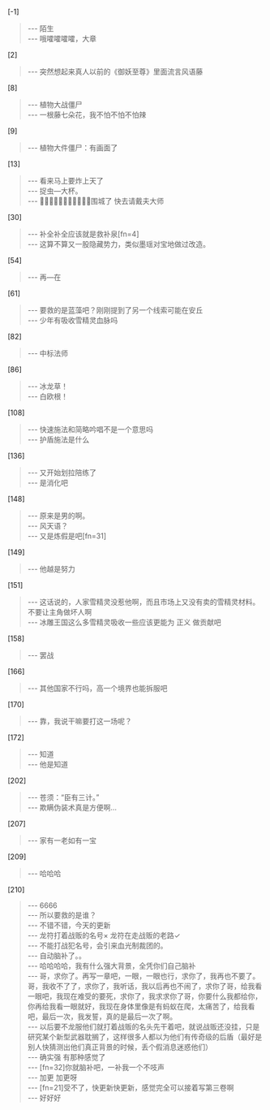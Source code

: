 
[-1] 
>--- 陌生<br>
>--- 哦嚯嚯嚯嚯，大章<br>

[2] 
>--- 突然想起来真人以前的《御妖至尊》里面流言风语藤<br>

[8] 
>--- 植物大战僵尸<br>
>--- 一根藤七朵花，我不怕不怕不怕辣<br>

[9] 
>--- 植物大件僵尸：有画面了<br>

[13] 
>--- 看来马上要炸上天了<br>
>--- 捉虫—大杯。<br>
>--- 🧟‍🧟‍🧟‍🧟‍🧟‍🧟‍🧟‍🧟‍🧟‍🧟‍🧟‍围城了
快去请戴夫大师<br>

[30] 
>--- 补全补全应该就是救补泉[fn=4]<br>
>--- 这算不算又一股隐藏势力，类似墨瑶对宝地做过改造。<br>

[54] 
>--- 再—在<br>

[61] 
>--- 要救的是蓝藻吧？刚刚提到了另一个线索可能在安丘<br>
>--- 少年有吸收雪精灵血脉吗<br>

[82] 
>--- 中标法师<br>

[86] 
>--- 冰龙草！<br>
>--- 白欧根！<br>

[108] 
>--- 快速施法和简略吟唱不是一个意思吗<br>
>--- 护盾施法是什么<br>

[136] 
>--- 又开始划拉陪练了<br>
>--- 是消化吧<br>

[148] 
>--- 原来是男的啊。<br>
>--- 风天语？<br>
>--- 又是炼假是吧[fn=31]<br>

[149] 
>--- 他越是努力<br>

[151] 
>--- 这话说的，人家雪精灵没惹他啊，而且市场上又没有卖的雪精灵材料。不要让主角做坏人啊<br>
>--- 冰雕王国这么多雪精灵吸收一些应该更能为 正义 做贡献吧<br>

[158] 
>--- 罢战<br>

[166] 
>--- 其他国家不行吗，高一个境界也能拆服吧<br>

[170] 
>--- 靠，我说干嘛要打这一场呢？<br>

[172] 
>--- 知道<br>
>--- 他是知道<br>

[202] 
>--- 苍须：“臣有三计。”<br>
>--- 欺瞒伪装术真是方便啊...<br>

[207] 
>--- 家有一老如有一宝<br>

[209] 
>--- 哈哈哈<br>

[210] 
>--- 6666<br>
>--- 所以要救的是谁？<br>
>--- 不错不错，今天的更新<br>
>--- 龙符打着战贩的名号×
龙符在走战贩的老路✓<br>
>--- 不能打战犯名号，会引来血光制裁团的。<br>
>--- 自动脑补了。。<br>
>--- 哈哈哈哈，我有什么强大背景，全凭你们自己脑补<br>
>--- 哥，求你了。再写一章吧，一眼，一眼也行，求你了，我再也不要了。哥，我收不了了，求你了，我听话，我以后再也不闹了，求你了哥，给我看一眼吧，我现在难受的要死，求你了，我求求你了哥，你要什么我都给你，你再给我看一眼就好，我现在身体里像是有蚂蚁在爬，太痛苦了，给我看吧，最后一次，我发誓，真的是最后一次了啊。<br>
>--- 以后要不龙服他们就打着战贩的名头先干着吧，就说战贩还没挂，只是研究某个新型武器耽搁了，这样很多人都以为他们有传奇级的后盾（最好是别人快猜测出他们真正背景的时候，丢个假消息迷惑他们）<br>
>--- 确实强 有那种感觉了<br>
>--- [fn=32]你就脑补吧，一补我一个不吱声<br>
>--- 加更 加更呀<br>
>--- [fn=21]受不了，快更新快更新，感觉完全可以接着写第三卷啊<br>
>--- 好好好<br>
